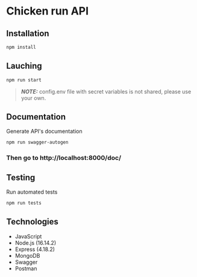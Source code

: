 # Chicken run API

## Installation

```bash
npm install
```

## Lauching

```bash
npm run start
```

> **_NOTE:_** config.env file with secret variables is not shared, please use your own.

## Documentation

Generate API's documentation

```bash
npm run swagger-autogen
```

### Then go to http://localhost:8000/doc/

## Testing

Run automated tests

```bash
npm run tests
```

## Technologies

- JavaScript
- Node.js (16.14.2)
- Express (4.18.2)
- MongoDB
- Swagger
- Postman
